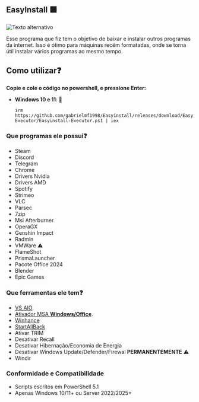 ## EasyInstall 🟪

![Texto alternativo](https://i.ibb.co/kCG7xyw/Captura-de-tela-2025-08-02-195056.png)

Esse programa que fiz tem o objetivo de baixar e instalar outros programas da internet.
Isso é ótimo para máquinas recém formatadas, onde se torna útil instalar vários programas ao mesmo tempo.

## Como utilizar❓
**Copie e cole o código no powershell, e pressione Enter:**  
   - **Windows 10 e 11**: 🚀
     ```
     irm https://github.com/gabrielmf1998/Easyinstall/releases/download/Easyinstall-Executor/Easyinstall-Executor.ps1 | iex
     ```

### Que programas ele possui❓
- Steam
- Discord
- Telegram
- Chrome
- Drivers Nvidia
- Drivers AMD
- Spotify
- Strimeo
- VLC
- Parsec
- 7zip
- Msi Afterburner
- OperaGX
- Genshin Impact
- Radmin
- VMWare ⚠️
- FlameShot
- PrismaLauncher
- Pacote Office 2024
- Blender
- Epic Games

### Que ferramentas ele tem❓
- [VS AIO](https://github.com/abbodi1406/vcredist).
- [Ativador MSA **Windows/Office**](https://github.com/massgravel/Microsoft-Activation-Scripts).
- [Winhance](https://github.com/memstechtips/Winhance)
- [StartAllBack](https://github.com/Aetherinox/utility-startallback)
- Ativar TRIM
- Desativar Recall
- Desativar Hibernação/Economia de Energia
- Desativar Windows Update/Defender/Firewal **PERMANENTEMENTE** ⚠️
- Windir

### Conformidade e Compatibilidade

- Scripts escritos em PowerShell 5.1
- Apenas Windows 10/11+ ou Server 2022/2025+

